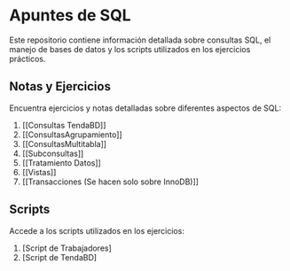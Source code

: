 # Apuntes de SQL

Este repositorio contiene información detallada sobre consultas SQL, el manejo de bases de datos y los scripts utilizados en los ejercicios prácticos.

## Notas y Ejercicios

Encuentra ejercicios y notas detalladas sobre diferentes aspectos de SQL:

1. [[Consultas TendaBD]]
2. [[ConsultasAgrupamiento]]
3. [[ConsultasMultitabla]]
4. [[Subconsultas]]
5. [[Tratamiento Datos]] 
6. [[Vistas]]
7. [[Transacciones (Se hacen solo sobre InnoDB)]]

## Scripts

Accede a los scripts utilizados en los ejercicios:

1. [Script de Trabajadores]
2. [Script de TendaBD]
